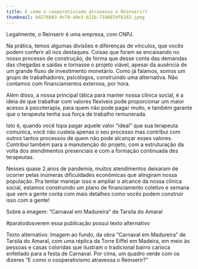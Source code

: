 ```yaml
---
title: E como o cooperativismo atravessa o Reinserir?
thumbnail: b4276b03-9c70-40e3-b21b-719887df6283.jpeg
---
```

<!--StartFragment-->

Legalmente, o Reinserir é uma empresa, com CNPJ.

Na prática, temos algumas divisões e diferenças de vínculos, que vocês podem conferir ali nos destaques. Coisas que foram se encaixando no nosso processo de construção, de forma que desse conta das demandas das chegadas e saídas e tornasse o projeto viável, apesar da ausência de um grande fluxo de investimento monetário. Como já falamos, somos um grupo de trabalhadores, psicólogos, construindo uma alternativa. Não contamos com financiamentos externos, por hora.

Além disso, a nossa principal tática para manter nossa clínica social, é a ideia de que trabalhar com valores flexíveis pode proporcionar um maior acesso à psicoterapia, para quem não pode pagar muito, e também garante que o terapeuta tenha sua força de trabalho remunerada.

Isto é, quando você topa pagar aquele valor “ideal” que sua terapeuta comunica, você não custeia apenas o seu processo mas contribui com outros tantos processos de quem não pode alcançar esses valores. Contribui também para a manutenção do projeto, com a estruturação da volta dos atendimentos presenciais e com a formação continuada des terapeutas.

Nesses quase 2 anos de pandemia, muitos atendimentos deixaram de ocorrer pelas inúmeras dificuldades econômicas que atingiram nossa população. Pra tentar manejar isso e ampliar o alcance da nossa clínica social, estamos construindo um plano de financiamento coletivo e semana que vem a gente conta com mais detalhes como vocês podem construir isso com a gente!

Sobre a imagem: “Carnaval em Madureira” de Tarsila do Amaral

\#paratodosverem essa publicação possui texto alternativo

Texto alternativo:
Imagem ao fundo, da obra “Carnaval em Madureira” de Tarsila do Amaral, com uma
réplica da Torre Eiffel em Madeira, em meio às pessoas e casas coloridas que ilustram o tradicional bairro carioca enfeitado para a festa de Carnaval. Por cima, um quadro verde com os dizeres “E como o cooperativismo atravessa o Reinserir?”

<!--EndFragment-->
